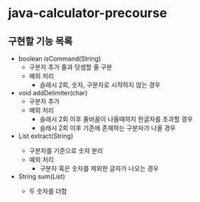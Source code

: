 # java-calculator-precourse
## 구현할 기능 목록
- boolean isCommand(String)
  - 구분자 추가 줄과 덧셈할 줄 구분
  - 예외 처리
    - 슬래시 2회, 숫자, 구분자로 시작하지 않는 경우
- void addDelimiter(char) 
  - 구분자 추가
  - 예외 처리
    - 슬래시 2회 이후 줄바꿈이 나올때까지 한글자를 초과할 경우
    - 슬래시 2회 이후 기존에 존재하는 구분자가 나올 경우
- List<String> extract(String)
  - 구분자를 기준으로 숫자 분리
  - 예외 처리
    - 구분자 혹은 숫자를 제외한 글자가 나오는 경우
- String sum(List<String>)
  - 두 숫자를 더함